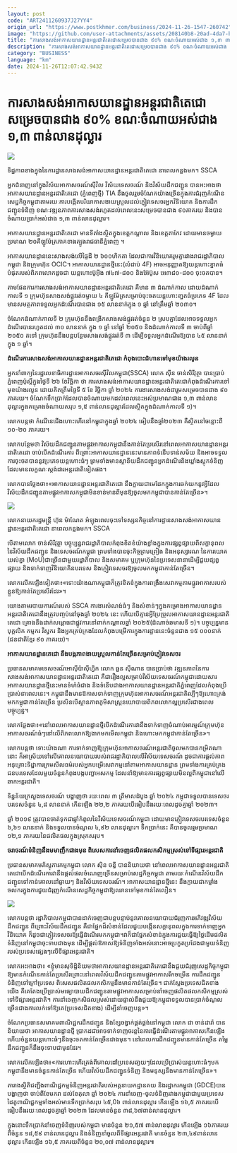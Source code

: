 ```yaml
---
layout: post
code: "ART2411260937J27YY4"
origin_url: "https://www.postkhmer.com/business/2024-11-26-1547-260742"
image: "https://github.com/user-attachments/assets/208140b8-20ad-4da7-b9aa-178ebcdf7e5e"
title: "ការ​សាងសង់​អាកាសយានដ្ឋាន​អន្តរជាតិ​តេជោ​សម្រេច​បាន​ជាង ៩០% ខណៈ​ចំណាយ​អស់​ជាង ១,៣ ពាន់​លាន​ដុល្លារ"
description: "​​ការ​សាងសង់​អាកាសយានដ្ឋាន​អន្តរជាតិ​តេជោ​សម្រេច​បាន​ជាង ៩០% ខណៈ​ចំណាយ​អស់​ជាង ១,៣ ពាន់​លាន​ដុល្លារ​"
category: "BUSINESS"
language: "km"
date: 2024-11-26T12:07:42.943Z
---
```


# ការ​សាងសង់​អាកាសយានដ្ឋាន​អន្តរជាតិ​តេជោ​សម្រេច​បាន​ជាង ៩០% ខណៈ​ចំណាយ​អស់​ជាង ១,៣ ពាន់​លាន​ដុល្លារ

![](https://github.com/user-attachments/assets/989e650f-553e-4f23-b643-3abc606c6616)

ទិដ្ឋភាព​ខាង​ក្នុងនៃ​ការដ្ឋាន​​សាងសង់អាកាស​យានដ្ឋាន​អន្តរជាតិ​តេជោ នា​ពេល​កន្លង​មក។ SSCA

អ្នក​ជំនាញ​នៅ​ក្នុង​វិស័យ​អាកាសចរណ៍​ស៊ីវិល វិស័យ​ទេសចរណ៍ និង​វិស័យ​ដឹក​ជញ្ជូន បាន​អះអាង​ថា អាកាស​យានដ្ឋាន​អន្តរជាតិ​តេជោ ​(ភ្នំពេញថ្មី) TIA នឹង​ចូលរួម​ចំណែក​យ៉ាង​ច្រើន​ក្នុង​ការ​ជំរុញ​កំណើន​សេដ្ឋកិច្ច​កម្ពុជា​តាម​រយៈ​ការ​បង្កើត​បរិយាកាស​ងាយ​ស្រួល​ដល់​ភ្ញៀវ​ទេសចរ ​អ្នក​វិនិយោគ​ និង​ការ​ដឹក​ជញ្ជូន​ទំនិញ ខណៈ​វឌ្ឍនភាព​ការ​សាងសង់​រហូត​ដល់​ពេល​នេះ​សម្រេច​បាន​ជាង ៩០​ ភាគរយ និង​បាន​ចំណាយ​ប្រាក់​អស់​ជាង ១,៣​ ពាន់​លាន​ដុល្លារ។

អាកាសយានដ្ឋាន​អន្តរជាតិ​តេជោ មាន​ទីតាំង​ស្ថិត​ក្នុង​ខេត្ត​កណ្តាល និង​ខេត្ត​តាកែវ ដោយ​មាន​ចម្ងាយ​ប្រមាណ​ ២០​គីឡូម៉ែត្រ​ភាគ​ខាងត្បូង​រាជធានី​ភ្នំពេញ ។

អាកាស​យានដ្ឋាន​នេះ​សាងសង់​លើ​ផ្ទៃដី​ ២ ៦០០​ហិ​កតា ដែល​ជា​ការ​វិនិយោគ​រួម​គ្នា​រវាង​រាជរដ្ឋាភិបាល​កម្ពុជា និង​ក្រុមហ៊ុន OCIC។ អាកាស​យានដ្ឋាន​ថ្មី​នេះ​(​លំដាប់ 4F) ​អាច​អនុញ្ញាត​ឱ្យ​យន្តហោះ​ខ្នាត​ធំ​បំផុត​របស់​ពិភពលោក​ដូច​ជា យន្តហោះ​ប៊ូ​អ៊ី​ង ៧៤៧-៨០០ និង​អ៊ែ​ប៊ូ​ស អេ​៣៨០-៨០០ ចុះ​ចត​បាន។

តាម​ផែនការ​ការ​សាងសង់​អាកាស​យានដ្ឋាន​អន្តរជាតិ​តេជោ គឺ​មាន ៣ ដំណាក់​កាល ដោយ​ដំណាក់​កាល​ទី ១ ក្រុមហ៊ុន​សាង​សង់​ផ្លូវ​រត់​ចម្ងាយ ៤ គីឡូម៉ែត្រ​សម្រាប់​ចុះចត​យន្តហោះ​ខា្នតធំ​ប្រភេទ 4F ដែល​មាន​សមត្ថភាព​ទទួល​អ្នក​ដំណើរ​បាន​ជាង ១៥ លាន​នាក់​ក្នុង ១ ឆ្នាំ នៅ​ត្រឹម​ឆ្នាំ ២០៣០។

ចំណែក​ដំណាក់កាល​ទី ២ ក្រុមហ៊ុន​នឹង​ពង្រីក​សាងសង់​ផ្លូវ​រត់​ចំនួន ២ ស្រប​គ្នា​ដែល​អាច​ទទួល​អ្នក​ដំណើរ​បាន​រហូត​ដល់ ៣០ លាន​នាក់ ក្នុង ១ ឆ្នាំ នៅ​ឆ្នាំ ២០៥០ និង​ដំណាក់កាល​ទី ៣ ចាប់​ពី​ឆ្នាំ ២០៥០ តទៅ ក្រុមហ៊ុន​នឹង​បន្ត​បន្ថែម​សាងសង់​ផ្លូវ​រត់ទី ៣ ដើម្បី​ទទួល​អ្នក​ដំណើរ​ឱ្យ​បាន ៤៥ លាន​នាក់​ក្នុង ១ ឆ្នាំ។

**ដំណើរការ​សាងសង់​អាកាស​យានដ្ឋាន​អន្តរជាតិ​តេជោ កំពុង​បោះជំហាន​ទៅមុខ​យ៉ាង​រលូន**

អ្នក​នាំ​ពាក្យ​នៃ​រដ្ឋលេខាធិការ​ដ្ឋាន​អាកាសចរ​ស៊ីវិល​កម្ពុជា​(SSCA) លោក ស៊ីន ចាន់សិរីវុត្ថា បាន​ប្រាប់​ភ្នំពេញប៉ុស្តិ៍​ក្នុង​ថ្ងៃទី ២៦ ខែ​វិច្ឆិកា ថា ការ​សាងសង់​អាកាស​យានដ្ឋាន​អន្តរជាតិ​តេជោ​ កំពុង​ដំណើរការ​ទៅ​មុខ​យ៉ាង​រលូន ដោយ​គិត​ត្រឹម​ថ្ងៃ​ទី ៥ ខែ វិច្ឆិកា ឆ្នាំ ២០២៤ ការងារ​សាងសង់​ជារួម​សម្រេច​បាន​ជាង ៩០ ភាគរយ។ ចំណែក​ទឹក​ប្រាក់​ដែល​បាន​ចំណាយ​មក​ដល់​ពេល​​នេះ​អស់​ប្រមាណ​ជាង ១,៣ ពាន់​លាន​ដុល្លារ​ក្នុង​គម្រោង​ចំណាយ​សរុប ១,៥ ពាន់​លាន​ដុល្លារ​ដែល​ស្ថិត​ក្នុង​ដំណាក់​កាល​ទី ១)។

លោក​បន្ត​ថា កំណើន​ជើង​ហោះហើរ​នៅ​កម្ពុជា​ក្នុង​ឆ្នាំ ​២០២៤ ធៀប​នឹង​ឆ្នាំ​២០២៣ គឺ​ស្ថិត​នៅ​ចន្លោះ​ពី ១០-២០​ ភាគ​រយ។

លោក​បន្ថែម​ថា វិស័យ​ដឹក​ជញ្ជូន​តាម​ផ្លូវ​អាកាស​កម្ពុជា​នឹង​កាន់​តែ​ប្រសើរ​នៅ​ពេល​អាកាស​យានដ្ឋាន​អន្តរ​ជាតិ​តេជោ ចាប់​បើក​ដំណើរការ ពីព្រោះ​អាកាស​យានដ្ឋាន​នេះ​មាន​ភាព​ទំនើប​ទាន់​សម័យ និង​អាច​ទទួល​ការ​ចុះ​ចត​បាន​នូវ​ប្រភេទ​យន្តហោះ​ធំៗ​ ព្រម​ទាំង​មាន​ស្ថានីយ​ដឹកជញ្ជូន​អ្នក​ដំណើរ​ និង​ឃ្លាំង​ស្តុក​ទំនិញ​ដែល​មាន​លក្ខណៈ​ស្តង់ដារ​អន្តរ​ជាតិ​ទៀតផង។​

លោក​បាន​ថ្លែង​ថា៖​«​អាកាស​យានដ្ឋាន​អន្តរជាតិ​តេជោ នឹង​ក្លាយ​ជា​មេដែក​ក្នុង​ការ​ឆក់​យក​នូវ​អ្វី​ដែល​វិស័យ​ដឹក​ជញ្ជូន​តាម​ផ្លូវ​អាកាស​កម្ពុជា​មិន​ទាន់​មាន​ពី​មុន​ឱ្យ​ចូល​មក​កម្ពុជា​បាន​កាន់​តែ​ច្រើន»។

![](https://github.com/user-attachments/assets/7bd3fd35-72af-4187-b1d2-bb255ea543a5)

លោកនាយករដ្ឋមន្ត្រី ហ៊ុន ម៉ាណែត អំឡុង​ពេល​ចុះ​ទៅ​ទស្សនកិច្ច​នៅការដ្ឋានសាងសង់អាកាស​យានដ្ឋាន​អន្តរជាតិ​តេជោ នា​ពេល​កន្លង​មក។ SSCA

បើ​តាម​លោក ចាន់សិរីវុត្ថា បច្ចុប្បន្ន​រាជរដ្ឋាភិបាល​កំពុង​ខិត​ខំ​យ៉ាង​ខ្លាំង​ក្នុង​ការ​ផ្សព្វផ្សាយ​ពី​សក្តានុពល​នៃ​វិស័យ​ដឹក​ជញ្ជូន និង​ទេសចរណ៍​កម្ពុជា ព្រម​ទាំង​បាន​ចុះ​កិច្ច​ព្រម​ព្រៀង និង​អនុស្សារណៈ​នៃ​ការ​យោគយល់​គ្នា (MoU)​ ជា​ច្រើន​ជា​មួយ​រដ្ឋាភិបាល និង​សមាគម ឬ​ក្រុមហ៊ុន​នៃ​ប្រទេស​នានា​ដើម្បី​ជួយ​ផ្សព្វ​ផ្សាយ និង​ទាក់​ទាញ​វិនិយោគិន​បរទេស និង​ភ្ញៀវ​ទេសចរ​ឱ្យ​ចូល​មក​កម្ពុជា​កាន់​តែ​ច្រើន។

លោក​លើក​ឡើង​ទៀត​ថា៖​«​ទោះ​យ៉ាង​ណា​កម្ពុជា​ក៏​ត្រូវ​ខិតខំ​ក្នុង​ការ​ពង្រឹង​សេវាកម្ម​តាម​ផ្លូវ​អាកាស​របស់​ខ្លួន​ឱ្យ​កាន់​តែ​ប្រសើរ​ដែរ»។

យោង​តាម​របាយការណ៍​របស់ SSCA ការងារ​សំណង់​ធំៗ និង​សំខាន់ៗ​ក្នុង​គម្រោង​អាកាស​យានដ្ឋាន​អន្តរជាតិ​តេជោ​នឹង​ត្រូវ​​បញ្ចប់​នៅ​ចុង​ឆ្នាំ ២០២៤ នេះ ហើយ​បើ​គ្មាន​អ្វី​ប្រែប្រួល​អាកាស​យានដ្ឋាន​អន្តរជាតិ​តេជោ គ្រោង​នឹង​ដាក់​សម្ពោធ​ជាផ្លូវការ​នៅ​ពាក់​កណ្តាល​ឆ្នាំ ២០២៥​(ដំណាច់​ឆមាសទី ១)។​ បច្ចុប្បន្ន​មាន​បុគ្គលិក កម្មករ វិស្វករ និង​អ្នក​គ្រប់គ្រង​ដែល​កំពុង​បម្រើ​ការក្នុង​ការដ្ឋាន​នេះ​ចំនួន​ជាង ១៥ ០០០នាក់ (ជនជាតិ​ខ្មែរ ៩០ ភាគរយ)។

**អាកាស​យានដ្ឋាន​តេជោ នឹង​បង្ក​ភាពងាយ​ស្រួល​កាន់​តែ​ច្រើន​សម្រាប់​ភ្ញៀវ​ទេសចរ​**

ប្រធាន​សមាគម​ទេសចរណ៍​អាស៊ី​ប៉ាស៊ីហ្វិក លោក ធួន ស៊ីណាន បាន​ប្រាប់​ថា វឌ្ឍនភាព​នៃ​ការ​សាងសង់​អាកាស​យានដ្ឋាន​អន្តរជាតិ​តេជោ គឺ​ជា​រឿង​ល្អ​សម្រាប់​វិស័យ​ទេសចរណ៍​កម្ពុជា​ ដោយសារ​អាកាស​យានដ្ឋាន​ថ្មី​នេះ​មាន​ទំហំ​ធំ​ជាង និង​ទំនើប​ជាង​អាកាស​យានដ្ឋាន​អន្តរជាតិ​ភ្នំពេញ​ដែល​កំពុង​ប្រើ​ប្រាស់​នា​ពេល​នេះ​។ កម្ពុជា​នឹង​មាន​ឱកាស​ទាក់​ទាញ​ក្រុមហ៊ុន​អាកាសចរណ៍​អន្តរជាតិ​ល្បីៗ​ឱ្យ​ហោះ​ត្រង់​មក​កម្ពុជា​កាន់​តែ​ច្រើន ប្រសិន​បើ​ស្ថាន​ភាព​ភូមិសាស្រ្ត​នយោបាយ​ពិភពលោក​ល្អ​ប្រសើរ​ជាង​ពេល​បច្ចុប្បន្ន។

លោក​ថ្លែង​ថា៖​«​នៅ​ពេល​អាកាស​យានដ្ឋាន​ថ្មី​បើក​ដំណើរការ​វា​នឹង​ទាក់​ទាញ​ចំណាប់​អារម្មណ៍​ក្រុមហ៊ុន​អាកាសចរណ៍​ធំៗ​នៅ​លើ​ពិភពលោក​ឱ្យ​ងាក​មក​មើល​កម្ពុជា និង​ហោះ​មក​កម្ពុជា​កាន់​តែ​ច្រើន»។

លោក​បន្ត​ថា ទោះ​យ៉ាង​ណា ការ​ទាក់​ទាញ​ឱ្យ​ក្រុមហ៊ុន​អាកាសចរណ៍​អន្តរជាតិ​ចូល​មក​បាន​កម្រិត​ណា​នោះ ក៏​អាស្រ័យ​ទៅ​លើ​គោល​នយោបាយ​របស់​រាជ​រដ្ឋាភិបាល​លើ​វិស័យ​ទេសចរណ៍ ដូច​ជា​ការ​ផ្តល់​ភាព​អនុគ្រោះ​ទិដ្ឋាការ ​ក្រមសីលធម៌​របស់​អ្នក​បម្រើ​សេវាកម្ម​នៅ​តាម​អាកាស​យានដ្ឋាន ព្រម​ទាំង​ការ​គ្រប់​គ្រង​ជនបរទេស​ដែល​មួយ​ចំនួន​កំពុង​បង្ក​បញ្ហា​អសកម្ម ដែល​នាំ​ឱ្យ​មាន​ការ​ផ្សព្វផ្សាយ​មិន​ល្អ​ពី​កម្ពុជា​នៅ​លើ​ឆាក​អន្តរជាតិ។

ទិន្នន័យ​ក្រសួង​ទេសចរណ៍ បង្ហាញ​ថា រយៈពេល ៣ ត្រីមាស​ដំបូង​ ឆ្នាំ ២០២៤ កម្ពុជា​ទទួល​បាន​ទេសចរ​បរទេស​ចំនួន ៤,៨ លាន​នាក់ កើន​ឡើង ២២,២ ភាគរយ​បើ​ធៀប​នឹង​រយៈពេល​ដូចគ្នា​ឆ្នាំ ២០២៣។

ឆ្នាំ ២០១៩ ត្រូវ​បាន​ចាត់​ទុក​ជា​ឆ្នាំ​កំពូល​នៃ​វិស័យ​ទេសចរណ៍​កម្ពុជា ដោយ​មាន​ភ្ញៀវ​ទេសចរ​បរទេស​ចំនួន ៦,៦១ លាន​នាក់ និង​ទទួល​បាន​ចំណូល ៤,៩២ លាន​ដុល្លារ។ ទឹក​ប្រាក់​នេះ គឺ​បាន​ចូល​រួម​ប្រមាណ ១២,១ ភាគរយ​នៃ​ផលិតផល​ក្នុង​ស្រុក​សរុប។

**ចរាចរណ៍​ទំនិញ​នឹង​មមាញឹក​ជាង​មុន ពិសេស​ការ​នាំ​ចេញ​ផលិតផល​កសិកម្ម​ស្រស់​ទៅ​ទីផ្សារ​អន្តរជាតិ​**

ប្រធាន​សមាគម​ភ័ស្តុភារកម្ម​កម្ពុជា លោក ស៊ិន ចន្ធី បាន​និយាយ​ថា នៅ​ពេល​អាកាស​យានដ្ឋាន​អន្តរជាតិ​តេជោ​បើក​ដំណើរការ​វា​នឹង​ផ្តល់​ផល​ចំណេញ​ច្រើន​សម្រាប់​សេដ្ឋកិច្ច​កម្ពុជា តាម​រយៈ​កំណើន​វិស័យ​ដឹក​ជញ្ជូន​ទៅ​កាន់​គោលដៅ​ឆ្ងាយ​ៗ និង​វិស័យ​ទេសចរណ៍​។ អាកាស​យានដ្ឋាន​ថ្មី​នេះ នឹង​ក្លាយ​ជា​កម្លាំង​ចលករ​ក្នុង​ការ​ជួយ​ជំរុញ​កំណើន​សេដ្ឋកិច្ច​កម្ពុជា​ឱ្យ​ឈាន​ទៅ​មុខ​កាន់​តែ​លឿន។

![](https://pppkhmer.sgp1.cdn.digitaloceanspaces.com/image/main/202411/26_11_2024_3_4_.jpg)

លោក​បន្ត​ថា រដ្ឋាភិបាល​កម្ពុជា​បាន​ដាក់​ចេញ​ជា​បន្ត​បន្ទាប់​នូវ​គោល​នយោបាយ​ជំរុញ​ការ​អភិវឌ្ឍ​វិស័យ​ដឹក​ជញ្ជូន ពី​ព្រោះ​វិស័យ​ដឹក​ជញ្ជូន​ គឺ​ជា​ផ្នែក​ដ៏​សំខាន់​ដែល​ជួយ​បង្កើន​សក្តានុពល​ក្នុង​ការ​ទាក់​ទាញ​អ្នក​វិនិយោគ ក៏​ដូច​ជា​ភ្ញៀវ​ទេសចរ​ឱ្យ​ធ្វើ​ដំណើរ​មកកម្ពុជា។ ​វា​ក៏​ជា​ផ្នែក​សំខាន់​ក្នុង​ការ​ជួយ​ធ្វើ​ឱ្យ​ថ្លៃ​ដើម​ផលិត​ទំនិញ​នៅ​កម្ពុជា​ចុះ​ទាប​ជាង​មុន ដើម្បី​ផ្តល់​ឱកាស​ឱ្យ​ទំនិញ​ទាំង​អស់​នោះ​អាច​ប្រកួត​ប្រជែង​ជាមួយ​ទំនិញ​របស់​ប្រទេស​ផ្សេងៗ​លើ​ទីផ្សារ​អន្តរជាតិ។

លោក​អះអាង​ថា៖ ​«​ខ្ញុំ​មាន​សុទិដ្ឋិនិយម​ថា ​អាកាស​យានដ្ឋាន​អន្តរជាតិ​តេជោ​នឹង​ជួយ​ជំរុញ​សេដ្ឋកិច្ច​កម្ពុជា​ឱ្យ​មាន​កំណើន​កាន់​តែ​ប្រសើរ​ ព្រោះ​នៅ​ពេល​វិស័យ​ដឹក​ជញ្ជូន​តាម​ផ្លូវ​អាកាស​រីក​ចម្រើន ​ការ​ដឹក​ជញ្ជូន​ទំនិញ​ទៅ​ក្រៅ​ប្រទេស ពិសេស​ផលិត​ផល​កសិកម្ម​នឹង​មាន​កាន់​តែ​ច្រើន​។ ជាក់​ស្តែង​ប្រទេស​ជិតខាង​យើង គឺ​គេ​តែង​ប្រើ​ប្រាស់​មធ្យោបាយ​ដឹក​ជញ្ជូន​តាម​ផ្លូវ​អាកាស​សម្រាប់​នាំ​ចេញ​ផលិតផល​កសិកម្ម​ស្រស់​ ទៅ​ទីផ្សារ​អន្តរជាតិ។ ការ​នាំ​ចេញ​កសិផល​ស្រស់​ដោយ​ផ្ទាល់ ​នឹង​ជួយ​ឱ្យ​កម្ពុជា​ទទួល​បាន​ប្រាក់​ចំណូល​ច្រើន​ជាង​ការ​លក់​ទៅ​ឱ្យ​គេ​(ប្រទេស​ជិតខាង​) ដើម្បី​នាំ​ចេញ​បន្ត»។

ចំណែក​ប្រធាន​សមាគម​ពាណិជ្ជករ​ដឹក​ជញ្ជូន និង​ខ្សែចង្វាក់​ផ្គត់ផ្គង់​នៅ​កម្ពុជា លោក ជា ចាន់ដារ៉ា បាន​និយាយ​ថា អាកាសយាន​ដ្ឋាន​ថ្មី ប្រាកដ​ជា​អាច​ទាក់​ទាញ​ចរន្ត​នៃ​ការ​ធ្វើ​ដំណើរ​តាម​ផ្លូវ​អាកាស​កើន​ឡើង​ ហើយ​ចំនួន​យន្តហោះធំៗ​នឹង​ចុះ​ចត​កាន់​តែ​ច្រើន​ជាង​មុន។ នៅ​ពេល​ការ​ដឹក​ជញ្ជូន​មាន​កាន់​តែ​ច្រើន តម្លៃ​ដឹក​ជញ្ជូន​ក៏​នឹង​ចុះ​ទាប​ជា​មុន​ដែរ។

លោក​លើក​ឡើង​ថា៖​«​ការ​ហោះហើរ​ត្រង់​ពី​គោលដៅ​ប្រទេស​ឆា្ងយៗ​ដែល​ប្រើ​ប្រាស់​យន្តហោះ​ធំៗ​មក​កម្ពុជា​នឹង​មាន​ចំនួន​កាន់​តែ​ច្រើន ហើយ​វិស័យ​ដឹកជញ្ជូន​ទំនិញ និង​មនុស្ស​នឹង​មាន​កាន់​តែ​ច្រើន»​។

តារាង​ស្ថិតិ​ជញ្ជីង​ពាណិជ្ជកម្ម​ទំនិញ​អន្តរជាតិ​របស់​អគ្គ​នាយក​ដ្ឋាន​គយ និង​រដ្ឋាករ​កម្ពុជា (GDCE)​ បាន​បង្ហាញ​ថា ចាប់​ពី​ខែ​មករា ដល់​ខែ​តុលា ឆ្នាំ​ ២០២៤ ការ​នាំចេញ​-​ចូល​ទំនិញ​រវាង​កម្ពុជា​ជាមួយ​​ប្រទេស​ដៃគូ​ពាណិជ្ជកម្ម​ទាំង​អស់​មាន​ទឹក​ប្រាក់​សរុប ៤៥,0៦ ពាន់​លាន​ដុល្លារ កើន​ឡើង ១៦,៥​ ភាគរយ​បើ​ធៀប​នឹង​រយៈពេល​ដូចគ្នា​ឆ្នាំ​ ២០២៣ ដែល​មាន​ចំនួន ៣៨,៦៧​ ពាន់​លាន​ដុល្លារ។

​ក្នុង​នោះ​ទឹក​ប្រាក់​នាំ​ចេញ​ទំនិញ​របស់​កម្ពុជា មាន​ចំនួន​ ២១,៥៧​ ពាន់​លាន​ដុល្លារ កើន​ឡើង ១៦ ​ភាគរយ​ពី​ចំនួន​ ១៨,៥៩​ ពាន់​លាន​ដុល្លារ និង​ទំនិញ​នាំចូល​ពី​ទីផ្សារ​អន្តរជាតិ ​មាន​ចំនួន​ ២៣,៤៩ ​ពាន់​លាន​ដុល្លារ កើន​ឡើង ១៦,៥ ​ភាគរយ​ពី​ចំនួន​ ២០,០៧ ពាន់​លាន​ដុល្លារ​៕